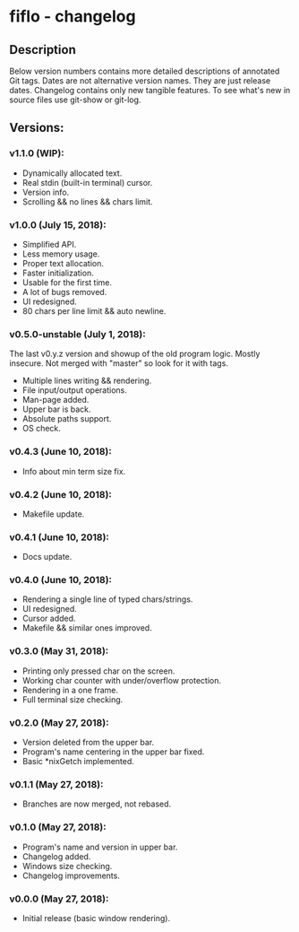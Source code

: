# fiflo - changelog

## Description
Below version numbers contains more detailed descriptions of annotated Git
tags. Dates are not alternative version names. They are just release dates.
Changelog contains only new tangible features. To see what's new in source
files use git-show or git-log.

## Versions:
### v1.1.0 (WIP):
- Dynamically allocated text.
- Real stdin (built-in terminal) cursor.
- Version info.
- Scrolling && no lines && chars limit.

### v1.0.0 (July 15, 2018):
- Simplified API.
- Less memory usage.
- Proper text allocation.
- Faster initialization.
- Usable for the first time.
- A lot of bugs removed.
- UI redesigned.
- 80 chars per line limit && auto newline.

### v0.5.0-unstable (July 1, 2018):
The last v0.y.z version and showup of the old program logic. Mostly insecure.
Not merged with "master" so look for it with tags.
- Multiple lines writing && rendering.
- File input/output operations.
- Man-page added.
- Upper bar is back.
- Absolute paths support.
- OS check.

### v0.4.3 (June 10, 2018):
- Info about min term size fix.

### v0.4.2 (June 10, 2018):
- Makefile update.

### v0.4.1 (June 10, 2018):
- Docs update.

### v0.4.0 (June 10, 2018):
- Rendering a single line of typed chars/strings.
- UI redesigned.
- Cursor added.
- Makefile && similar ones improved.

### v0.3.0 (May 31, 2018):
- Printing only pressed char on the screen.
- Working char counter with under/overflow protection.
- Rendering in a one frame.
- Full terminal size checking.

### v0.2.0 (May 27, 2018):
- Version deleted from the upper bar.
- Program's name centering in the upper bar fixed.
- Basic *nixGetch implemented.

### v0.1.1 (May 27, 2018):
- Branches are now merged, not rebased.

### v0.1.0 (May 27, 2018):
- Program's name and version in upper bar.
- Changelog added.
- Windows size checking.
- Changelog improvements.

### v0.0.0 (May 27, 2018):
- Initial release (basic window rendering).
